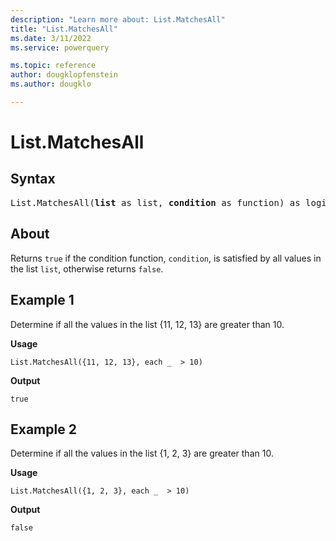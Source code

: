 ```yaml
---
description: "Learn more about: List.MatchesAll"
title: "List.MatchesAll"
ms.date: 3/11/2022
ms.service: powerquery

ms.topic: reference
author: dougklopfenstein
ms.author: dougklo

---
```

# List.MatchesAll

## Syntax

<pre>
List.MatchesAll(<b>list</b> as list, <b>condition</b> as function) as logical
</pre>
  
## About

Returns `true` if the condition function, `condition`, is satisfied by all values in the list `list`, otherwise returns `false`.

## Example 1

Determine if all the values in the list {11, 12, 13} are greater than 10.

**Usage**

```powerquery-m
List.MatchesAll({11, 12, 13}, each _  > 10)
```

**Output**

`true`

## Example 2

Determine if all the values in the list {1, 2, 3} are greater than 10.

**Usage**

```powerquery-m
List.MatchesAll({1, 2, 3}, each _  > 10)
```

**Output**

`false`
